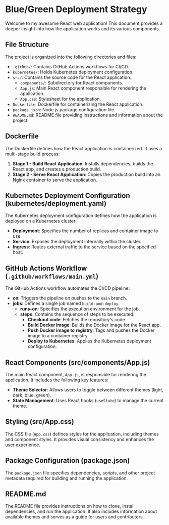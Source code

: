 # Blue/Green Deployment Strategy

Welcome to my awesome React web application! This document provides a deeper insight into how the application works and its various components.

## File Structure

The project is organized into the following directories and files:

- `.github/`: Contains GitHub Actions workflows for CI/CD.
- `kubernetes/`: Holds Kubernetes deployment configuration.
- `src/`: Contains the source code for the React application.
  - `components/`: Subdirectory for React components.
  - `App.js`: Main React component responsible for rendering the application.
  - `App.css`: Stylesheet for the application.
- `Dockerfile`: Dockerfile for containerizing the React application.
- `package.json`: Node.js package configuration file.
- `README.md`: README file providing instructions and information about the project.

## Dockerfile

The Dockerfile defines how the React application is containerized. It uses a multi-stage build process:
1. **Stage 1 - Build React Application**: Installs dependencies, builds the React app, and creates a production build.
2. **Stage 2 - Serve React Application**: Copies the production build into an Nginx container to serve the application.

## Kubernetes Deployment Configuration (kubernetes/deployment.yaml)

The Kubernetes deployment configuration defines how the application is deployed on a Kubernetes cluster:
- **Deployment**: Specifies the number of replicas and container image to use.
- **Service**: Exposes the deployment internally within the cluster.
- **Ingress**: Routes external traffic to the service based on the specified host.

## GitHub Actions Workflow (`.github/workflows/main.yml`)

The GitHub Actions workflow automates the CI/CD pipeline:
- **on**: Triggers the pipeline on pushes to the `main` branch.
- **jobs**: Defines a single job named `build-and-deploy`.
  - **runs-on**: Specifies the execution environment for the job.
  - **steps**: Contains the sequence of steps to be executed:
    - **Checkout code**: Fetches the repository's code.
    - **Build Docker image**: Builds the Docker image for the React app.
    - **Push Docker image to registry**: Tags and pushes the Docker image to a container registry.
    - **Deploy to Kubernetes**: Applies the Kubernetes deployment configuration.

## React Components (src/components/App.js)

The main React component, `App.js`, is responsible for rendering the application. It includes the following key features:
- **Theme Selector**: Allows users to toggle between different themes (light, dark, blue, green).
- **State Management**: Uses React hooks (`useState`) to manage the current theme.

## Styling (src/App.css)

The CSS file (`App.css`) defines styles for the application, including themes and component styles. It provides visual consistency and enhances the user experience.

## Package Configuration (package.json)

The `package.json` file specifies dependencies, scripts, and other project metadata required for building and running the application.

## README.md

The README file provides instructions on how to clone, install dependencies, and run the application. It also includes information about available themes and serves as a guide for users and contributors.


